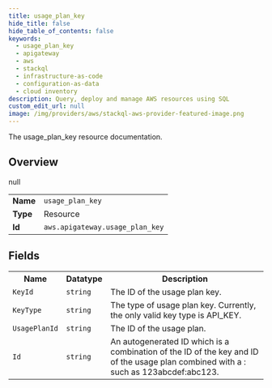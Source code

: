 ```yaml
---
title: usage_plan_key
hide_title: false
hide_table_of_contents: false
keywords:
  - usage_plan_key
  - apigateway
  - aws
  - stackql
  - infrastructure-as-code
  - configuration-as-data
  - cloud inventory
description: Query, deploy and manage AWS resources using SQL
custom_edit_url: null
image: /img/providers/aws/stackql-aws-provider-featured-image.png
---
```

The usage_plan_key resource documentation.

## Overview
<table><tbody>
<tr><td><b>Name</b></td><td><code>usage_plan_key</code></td></tr>
<tr><td><b>Type</b></td><td>Resource</td></tr>
null
<tr><td><b>Id</b></td><td><code>aws.apigateway.usage_plan_key</code></td></tr>
</tbody></table>

## Fields
<table><tbody>
<tr><th>Name</th><th>Datatype</th><th>Description</th></tr>
<tr><td><code>KeyId</code></td><td><code>string</code></td><td>The ID of the usage plan key.</td></tr><tr><td><code>KeyType</code></td><td><code>string</code></td><td>The type of usage plan key. Currently, the only valid key type is API_KEY.</td></tr><tr><td><code>UsagePlanId</code></td><td><code>string</code></td><td>The ID of the usage plan.</td></tr><tr><td><code>Id</code></td><td><code>string</code></td><td>An autogenerated ID which is a combination of the ID of the key and ID of the usage plan combined with a : such as 123abcdef:abc123.</td></tr>
</tbody></table>